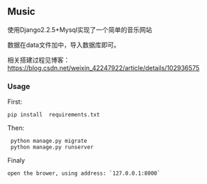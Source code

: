 ## Music

使用Django2.2.5+Mysql实现了一个简单的音乐网站

数据在data文件加中，导入数据库即可。

相关搭建过程见博客：https://blog.csdn.net/weixin_42247922/article/details/102936575

### Usage
First:

    pip install  requirements.txt
Then:

     python manage.py migrate
     python manage.py runserver

Finaly

    open the brower, using address: `127.0.0.1:8000`

